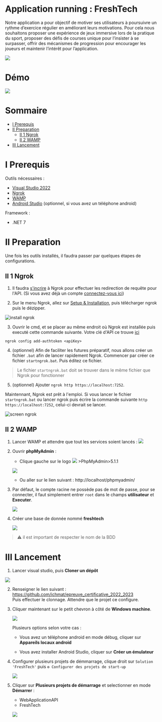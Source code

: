 # Application running : FreshTech

Notre application a pour objectif de motiver ses utilisateurs à poursuivre un rythme d’exercice régulier en améliorant leurs motivations. 
Pour cela nous souhaitons proposer une expérience de jeux immersive lors de la pratique du sport, proposer des défis de courses unique pour 
l’insister à se surpasser, offrir des mécanismes de progression pour encourager les joueurs et maintenir l’intérêt pour l’application.

![](Images/mainScreens.png)

# Démo 

![](Images/demo.gif)

# Sommaire

<!--TOC-->
- [I Prerequis](#i-prerequis)
- [II Preparation](#ii-preparation)
  - [II 1 Ngrok](#ii-1-ngrok)
  - [II 2 WAMP](#ii-2-wamp)
- [III Lancement](#iii-lancement)
<!--/TOC-->

# I Prerequis 

Outils nécessaires :
- [Visual Studio 2022](https://visualstudio.microsoft.com/fr/vs/)
- [Ngrok](https://ngrok.com)
- [WAMP](https://www.wampserver.com)
- [Android Studio](https://developer.android.com/studio) (optionnel, si vous avez un téléphone android)

Framework :
- .NET 7

# II Preparation 

Une fois les outils installés, il faudra passer par quelques étapes de configurations.

## II 1 Ngrok

1. Il faudra [s'incrire](https://dashboard.ngrok.com/signup)
à Ngrok pour effectuer les redirection de requête pour l'API. (Si vous avez déjà un compte
[connectez-vous ici](https://dashboard.ngrok.com/login))

2. Sur le menu Ngrok, allez sur [Setup & Installation](https://dashboard.ngrok.com/get-started/setup),
puis télécharger ngrok puis le dézipper.

![install ngrok](Images/download_ngrok.png)

3. Ouvrir le cmd, et se placer au même endroit où Ngrok est installée puis executé cette commande suivante.
Votre clé d'API ce trouve [ici](https://dashboard.ngrok.com/get-started/your-authtoken)

```shell
ngrok config add-authtoken <apiKey>
```

4. (optionnel) Afin de faciliter les futures préparatif, nous allons créer un fichier `.bat` afin de lancer rapidement Ngrok. 
Commencer par créer ce fichier `startngrok.bat`. Puis éditez ce fichier.

> Le fichier `startngrok.bat` doit se trouver dans le même fichier que Ngrok pour fonctionner

5. (optionnel) Ajouter `ngrok http https://localhost:7252`.

Maintennant, Ngrok est prêt à l'emploi. Si vous lancer le fichier `startngrok.bat` ou lancer ngrok puis écrire la
commande suivante `http https://localhost:7252`, celui-ci devrait se lancer.

![screen ngrok](Images/ngrok.png)

## II 2 WAMP

1. Lancer WAMP et attendre que tout les services soient lancés : ![](Images/wamp_logo_green.png)

2. Ouvrir **phpMyAdmin** :

	- Clique gauche sur le logo ![](Images/wamp_logo_green.png) >PhpMyAdmin>5.1.1 

	![](Images/go_to_phpmyadmin.png)

	- Ou aller sur le lien suivant : http://localhost/phpmyadmin/

3. Par défaut, le compte racine ne possède pas de mot de passe, pour se connecter, il faut simplement entrer
`root` dans le champs **utilisateur** et **Executer**.

	![](Images/connect_phpmyadmin.png)

4. Créer une base de donnée nommé **freshtech**

    ![](Images/create_db.png)

> ⚠ il est important de respecter le nom de la BDD

# III Lancement 

1. Lancer visual studio, puis **Cloner un dépôt**

![](Images/vs_clone.png)

2. Renseigner le lien suivant : https://github.com/ichmat/epreuve_certificative_2022_2023 <br>
Puis effectuer le clonnage. Attendre que le projet ce configure.

3. Cliquer maintenant sur le petit chevron à côté de **Windows machine**.

    ![](Images/vs_start_select.png)

	Plusieurs options selon votre cas : 

	- Vous avez un téléphone android en mode débug, cliquer sur **Appareils locaux android**

	- Vous avez installer Android Studio, cliquer sur **Créer un émulateur**

4. Configurer plusieurs projets de démmarrage, clique droit sur `Solution 'FreshTech'` puis `⚙ Configurer des projets de start-up`

    ![](Images/vs_config_projects.png)

5. Cliquer sur **Plusieurs projets de démarrage** et selectionner en mode **Démarrer** :

	- WebApplicationAPI
	- FreshTech

	![](Images/vs_project_manager.png)

